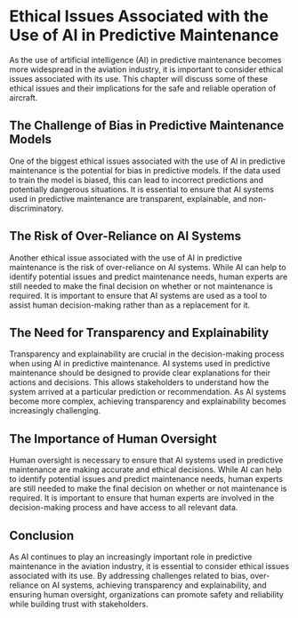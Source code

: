 Ethical Issues Associated with the Use of AI in Predictive Maintenance
==========================================================================================================

As the use of artificial intelligence (AI) in predictive maintenance becomes more widespread in the aviation industry, it is important to consider ethical issues associated with its use. This chapter will discuss some of these ethical issues and their implications for the safe and reliable operation of aircraft.

The Challenge of Bias in Predictive Maintenance Models
------------------------------------------------------

One of the biggest ethical issues associated with the use of AI in predictive maintenance is the potential for bias in predictive models. If the data used to train the model is biased, this can lead to incorrect predictions and potentially dangerous situations. It is essential to ensure that AI systems used in predictive maintenance are transparent, explainable, and non-discriminatory.

The Risk of Over-Reliance on AI Systems
---------------------------------------

Another ethical issue associated with the use of AI in predictive maintenance is the risk of over-reliance on AI systems. While AI can help to identify potential issues and predict maintenance needs, human experts are still needed to make the final decision on whether or not maintenance is required. It is important to ensure that AI systems are used as a tool to assist human decision-making rather than as a replacement for it.

The Need for Transparency and Explainability
--------------------------------------------

Transparency and explainability are crucial in the decision-making process when using AI in predictive maintenance. AI systems used in predictive maintenance should be designed to provide clear explanations for their actions and decisions. This allows stakeholders to understand how the system arrived at a particular prediction or recommendation. As AI systems become more complex, achieving transparency and explainability becomes increasingly challenging.

The Importance of Human Oversight
---------------------------------

Human oversight is necessary to ensure that AI systems used in predictive maintenance are making accurate and ethical decisions. While AI can help to identify potential issues and predict maintenance needs, human experts are still needed to make the final decision on whether or not maintenance is required. It is important to ensure that human experts are involved in the decision-making process and have access to all relevant data.

Conclusion
----------

As AI continues to play an increasingly important role in predictive maintenance in the aviation industry, it is essential to consider ethical issues associated with its use. By addressing challenges related to bias, over-reliance on AI systems, achieving transparency and explainability, and ensuring human oversight, organizations can promote safety and reliability while building trust with stakeholders.
